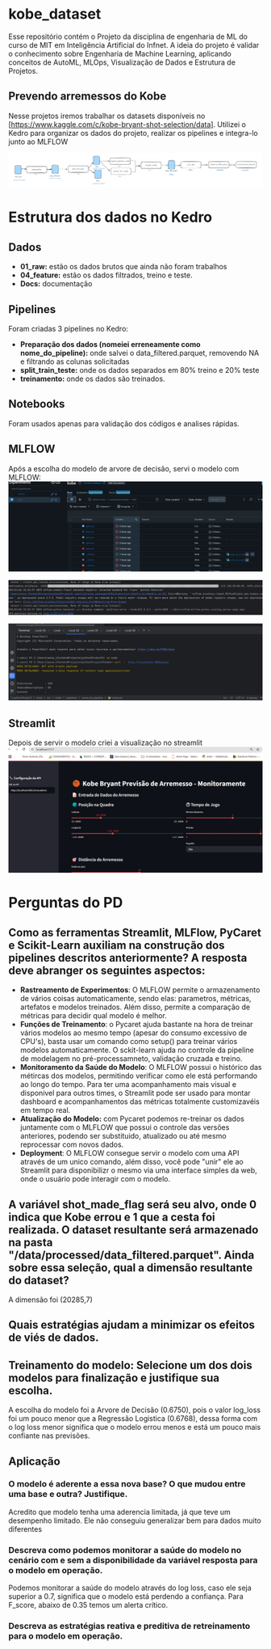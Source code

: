 # kobe_dataset
Esse repositório contém o Projeto da disciplina de engenharia de ML do curso de MIT em Inteligência Artificial do Infnet.
A ideia do projeto é validar o conhecimento sobre Engenharia de Machine Learning, aplicando conceitos de AutoML, MLOps, Visualização de Dados e Estrutura de Projetos. 

## Prevendo arremessos do Kobe 
Nesse projetos iremos trabalhar os datasets disponíveis no  [https://www.kaggle.com/c/kobe-bryant-shot-selection/data]. Utilizei o Kedro para organizar os dados do projeto, realizar os pipelines e integra-lo junto ao MLFLOW

![Estrutura do projeto](https://github.com/Annallisboa/eng_ml_25/blob/main/diagrama.png)

# Estrutura dos dados no Kedro
## Dados
- **01_raw:** estão os dados brutos que ainda não foram trabalhos
- **04_feature:** estão os dados filtrados, treino e teste.  
- **Docs:** documentação

## Pipelines
Foram criadas 3 pipelines no Kedro:
- **Preparação dos dados (nomeiei erreneamente como nome_do_pipeline):** onde salvei o data_filtered.parquet, removendo NA e filtrando as colunas solicitadas
- **split_train_teste:** onde os dados separados em 80% treino e 20% teste
- **treinamento:** onde os dados são treinados. 

## Notebooks
Foram usados apenas para validação dos códigos e analises rápidas. 

## MLFLOW
Após a escolha do modelo de arvore de decisão, servi o modelo com MLFLOW:
![Modelos Treinados](https://github.com/Annallisboa/eng_ml_25/blob/main/Modelos%20treinados%20mlflow.png)

![Servindo o Modelo na porta 5001](https://github.com/Annallisboa/eng_ml_25/blob/main/modelo%20servido%20na%20porta%205001.png)

![Validando a API do Modelo](https://github.com/Annallisboa/eng_ml_25/blob/main/validando%20a%20api%20do%20modelo.png)

## Streamlit
Depois de servir o modelo criei a visualização no streamlit 
![Visualização do Modelo](https://github.com/Annallisboa/eng_ml_25/blob/main/streamlit%20do%20kobe.png)



# Perguntas do PD  
## Como as ferramentas Streamlit, MLFlow, PyCaret e Scikit-Learn auxiliam na construção dos pipelines descritos anteriormente? A resposta deve abranger os seguintes aspectos:

- **Rastreamento de Experimentos**: O MLFLOW permite o armazenamento de vários coisas automaticamente, sendo elas: parametros, métricas, artefatos e modelos treinados. Além disso, permite a comparação de métricas para decidir qual modelo é melhor. 
- **Funções de Treinamento**: o Pycaret ajuda bastante na hora de treinar vários modelos ao mesmo tempo (apesar do consumo excessivo de CPU's), basta usar um comando como setup() para treinar vários modelos automaticamente. O sckit-learn ajuda no controle da pipeline de modelagem no pré-processamneto, validação cruzada e treino.
- **Monitoramento da Saúde do Modelo**: O MLFLOW possui o histórico das métircas dos modelos, permitindo verificar como ele está performando ao longo do tempo. Para ter uma acompanhamento mais visual e disponivel para outros times, o Streamlit pode ser usado para montar dashboard e acompanhamentos das métricas totalmente customizavéis em tempo real. 
- **Atualização do Modelo:** com Pycaret podemos re-treinar os dados juntamente com o MLFLOW que possui o controle das versões anteriores, podendo ser substituido, atualizado ou até mesmo reprocessar com novos dados.
- **Deployment**: O MLFLOW consegue servir o modelo com uma API através de um unico comando, além disso, você pode "unir" ele ao Streamlit para disponibilizr o mesmo via uma interface simples da web, onde o usuário pode interagir com o modelo.

## A variável shot_made_flag será seu alvo, onde 0 indica que Kobe errou e 1 que a cesta foi realizada. O dataset resultante será armazenado na pasta "/data/processed/data_filtered.parquet". Ainda sobre essa seleção, qual a dimensão resultante do dataset?
A dimensão foi (20285,7)

## Quais estratégias ajudam a minimizar os efeitos de viés de dados.

## Treinamento do modelo: Selecione um dos dois modelos para finalização e justifique sua escolha.
A escolha do modelo foi a Arvore de Decisão (0.6750), pois o valor log_loss foi um pouco menor que a Regressão Logistica (0.6768), dessa forma com o log loss menor significa que o modelo errou menos e está um pouco mais confiante nas previsões. 

## Aplicação
### O modelo é aderente a essa nova base? O que mudou entre uma base e outra? Justifique.
Acredito que modelo tenha uma aderencia limitada, já que teve um desempenho limitado. Ele não conseguiu generalizar bem para dados muito diferentes

### Descreva como podemos monitorar a saúde do modelo no cenário com e sem a disponibilidade da variável resposta para o modelo em operação.
Podemos monitorar a saúde do modelo através do log loss, caso ele seja superior a 0.7, significa que o modelo está perdendo a confiança. Para F_score, abaixo de 0.35 temos um alerta crítico. 

### Descreva as estratégias reativa e preditiva de retreinamento para o modelo em operação.

